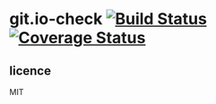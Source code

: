 # git.io-check [![Build Status](https://travis-ci.org/178inaba/git.io-check.svg?branch=master)](https://travis-ci.org/178inaba/git.io-check) [![Coverage Status](https://coveralls.io/repos/github/178inaba/git.io-check/badge.svg?branch=master)](https://coveralls.io/github/178inaba/git.io-check?branch=master)

## licence

MIT
